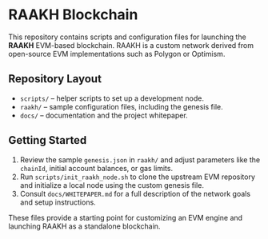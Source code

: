 # RAAKH Blockchain

This repository contains scripts and configuration files for launching the **RAAKH**
EVM-based blockchain. RAAKH is a custom network derived from open-source EVM
implementations such as Polygon or Optimism.

## Repository Layout

- `scripts/` – helper scripts to set up a development node.
- `raakh/` – sample configuration files, including the genesis file.
- `docs/` – documentation and the project whitepaper.

## Getting Started

1. Review the sample `genesis.json` in `raakh/` and adjust parameters like the
   `chainId`, initial account balances, or gas limits.
2. Run `scripts/init_raakh_node.sh` to clone the upstream EVM repository and
   initialize a local node using the custom genesis file.
3. Consult `docs/WHITEPAPER.md` for a full description of the network goals and
   setup instructions.

These files provide a starting point for customizing an EVM engine and launching
RAAKH as a standalone blockchain.
